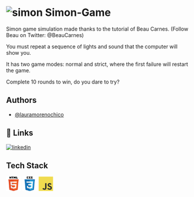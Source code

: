 
#  ![simon](https://github.com/lauramorenochico/Simon-game/assets/119740013/cf129eec-398d-4ef5-9547-60375a0f331f) Simon-Game 

Simon game simulation made thanks to the tutorial of Beau Carnes.
(Follow Beau on Twitter: @BeauCarnes)

You must repeat a sequence of lights and sound that the computer will show you.

It has two game modes: normal and strict, where the first failure will restart the game.

Complete 10 rounds to win, do you dare to try?

## Authors

- [@lauramorenochico](https://github.com/lauramorenochico)

## 🔗 Links

[![linkedin](https://img.shields.io/badge/linkedin-0A66C2?style=for-the-badge&logo=linkedin&logoColor=white)](https://www.linkedin.com/in/laura-moreno-chico-33aa03a2/)

## Tech Stack

<img src="https://raw.githubusercontent.com/devicons/devicon/master/icons/html5/html5-original-wordmark.svg" alt="html5" width="40" height="40"/>
<img src="https://raw.githubusercontent.com/devicons/devicon/master/icons/css3/css3-original-wordmark.svg" alt="css3" width="40" height="40"/>
<img src="https://raw.githubusercontent.com/devicons/devicon/master/icons/javascript/javascript-original.svg" alt="javascript" width="40" height="40"/>
